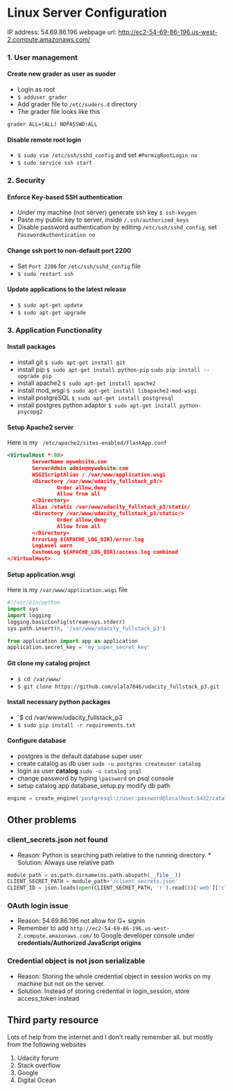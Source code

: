 # Linux Server Configuration
IP address: 54.69.86.196
webpage url: http://ec2-54-69-86-196.us-west-2.compute.amazonaws.com/

### 1. User management
#### Create new **grader** as user as suoder
* Login as root
* `$ adduser grader`
* Add grader file to `/etc/suders.d` directory
* The grader file looks like this
```
grader ALL=(ALL) NOPASSWD:ALL
```

#### Disable remote root login
* `$ sudo vim /etc/ssh/sshd_config` and set `#PermigRootLogin no`
* `$ sudo service ssh start`


### 2. Security
#### Enforce Key-based SSH authentication
* Under my machine (not server) generate ssh key `$ ssh-keygen`
* Paste my public key to server, inside `/.ssh/authorized_keys`
* Disable password authentication by editing `/etc/ssh/sshd_config`, set `PasswordAuthentication no`

#### Change ssh port to non-default port 2200
* Set `Port 2200` for `/etc/ssh/sshd_config` file
* `$ sudo restart ssh`

#### Update applications to the latest release
* `$ sudo apt-get update`
* `$ sudo apt-get upgrade`

### 3. Application Functionality
#### Install packages
* install git `$ sudo apt-get install git`
* install pip `$ sudo apt-get install python-pip` `sudo pip install --upgrade pip`
* install apache2 `$ sudo apt-get install apache2`
* install mod_wsgi `$ sudo apt-get install libapache2-mod-wsgi`
* install postgreSQL `$ sudo apt-get install postgresql`
* install postgres python adaptor `$ sudo apt-get install python-psycopg2`

#### Setup Apache2 server
Here is my ` /etc/apache2/sites-enabled/FlaskApp.conf`

```xml
<VirtualHost *:80>
        ServerName mywebsite.com
        ServerAdmin admin@mywebsite.com
        WSGIScriptAlias / /var/www/application.wsgi
        <Directory /var/www/udacity_fullstack_p3/>
                Order allow,deny
                Allow from all
        </Directory>
        Alias /static /var/www/udacity_fullstack_p3/static/
        <Directory /var/www/udacity_fullstack_p3/static/>
                Order allow,deny
                Allow from all
        </Directory>
        ErrorLog ${APACHE_LOG_DIR}/error.log
        LogLevel warn
        CustomLog ${APACHE_LOG_DIR}/access.log combined
</VirtualHost>
```

#### Setup application.wsgi
Here is my `/var/www/application.wsgi` file

```python
#!/usr/bin/python
import sys
import logging
logging.basicConfig(stream=sys.stderr)
sys.path.insert(0, '/var/www/udacity_fullstack_p3')

from application import app as application
application.secret_key = 'my_super_secret_key'

```

#### Git clone my catalog project
* `$ cd /var/www/`
* `$ git clone https://github.com/olala7846/udacity_fullstack_p3.git`

#### Install necessary python packages
* `$ cd /var/www/udacity_fullstack_p3
* `$ sudo pip install -r requirements.txt`

#### Configure database
* postgres is the default database super user
* create catalog as db user `sudo -u postgres createuser catalog`
* login as user **catalog** `sudo -u catalog psql`
* change password by typing `\password` on psql console
* setup catalog app database_setup.py modify db path

```python
engine = create_engine('postgresql://user:password@localhost:5432/catalog', echo=True)

```
## Other problems

### client_secrets.json not found
* Reason: Python is searching path relative to the running directory. * Solution: Always use relative path

```python
module_path = os.path.dirname(os.path.abspath(__file__))
CLIENT_SECRET_PATH = module_path+'/client_secrets.json'
CLIENT_ID = json.loads(open(CLIENT_SECRET_PATH, 'r').read())['web']['client_id']
```

### OAuth login issue
* Reason: 54.69.86.196 not allow for G+ signin
* Remember to add  `http://ec2-54-69-86-196.us-west-2.compute.amazonaws.com/` to Google developer console under __credentials/Authorized JavaScript origins__

### Credential object is not json serializable
* Reason: Storing the whole credential object in session works on my machine but not on the server.
* Solution: Instead of storing credential in login_session, store access_token instead 

## Third party resource
Lots of help from the internet and I don't really remember all. but mostly from the following websites

1. Udacity forum
2. Stack overflow
3. Google
4. Digital Ocean